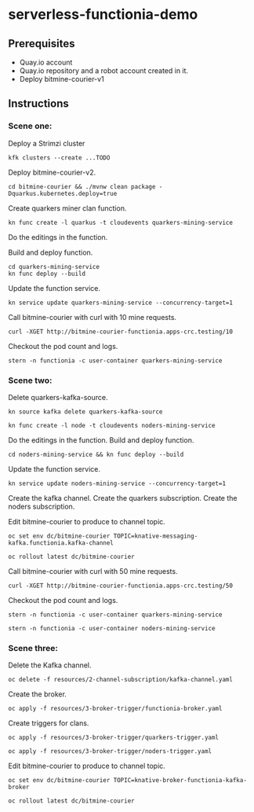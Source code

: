 # serverless-functionia-demo

## Prerequisites

* Quay.io account
* Quay.io repository and a robot account created in it.
* Deploy bitmine-courier-v1

## Instructions

### Scene one:

Deploy a Strimzi cluster

```shell
kfk clusters --create ...TODO
```

Deploy bitmine-courier-v2.

```shell
cd bitmine-courier && ./mvnw clean package -Dquarkus.kubernetes.deploy=true
```

Create quarkers miner clan function.

```shell
kn func create -l quarkus -t cloudevents quarkers-mining-service
```

Do the editings in the function.

Build and deploy function.

```shell
cd quarkers-mining-service
kn func deploy --build
```

Update the function service.

```shell
kn service update quarkers-mining-service --concurrency-target=1
```

Call bitmine-courier with curl with 10 mine requests.

```shell
curl -XGET http://bitmine-courier-functionia.apps-crc.testing/10
```

Checkout the pod count and logs.

```shell
stern -n functionia -c user-container quarkers-mining-service
```

### Scene two:

Delete quarkers-kafka-source.

```shell
kn source kafka delete quarkers-kafka-source
```

```shell
kn func create -l node -t cloudevents noders-mining-service
```

Do the editings in the function.
Build and deploy function.

```shell
cd noders-mining-service && kn func deploy --build
```

Update the function service.

```shell
kn service update noders-mining-service --concurrency-target=1
```

Create the kafka channel.
Create the quarkers subscription.
Create the noders subscription.

Edit bitmine-courier to produce to channel topic.

```shell
oc set env dc/bitmine-courier TOPIC=knative-messaging-kafka.functionia.kafka-channel
```

```shell
oc rollout latest dc/bitmine-courier 
```

Call bitmine-courier with curl with 50 mine requests.

```shell
curl -XGET http://bitmine-courier-functionia.apps-crc.testing/50
```

Checkout the pod count and logs.

```shell
stern -n functionia -c user-container quarkers-mining-service
```

```shell
stern -n functionia -c user-container noders-mining-service
```


### Scene three:

Delete the Kafka channel.

```shell
oc delete -f resources/2-channel-subscription/kafka-channel.yaml
```

Create the broker.

```shell
oc apply -f resources/3-broker-trigger/functionia-broker.yaml
```

Create triggers for clans.

```shell
oc apply -f resources/3-broker-trigger/quarkers-trigger.yaml
```

```shell
oc apply -f resources/3-broker-trigger/noders-trigger.yaml
```

Edit bitmine-courier to produce to channel topic.

```shell
oc set env dc/bitmine-courier TOPIC=knative-broker-functionia-kafka-broker
```

```shell
oc rollout latest dc/bitmine-courier 
```